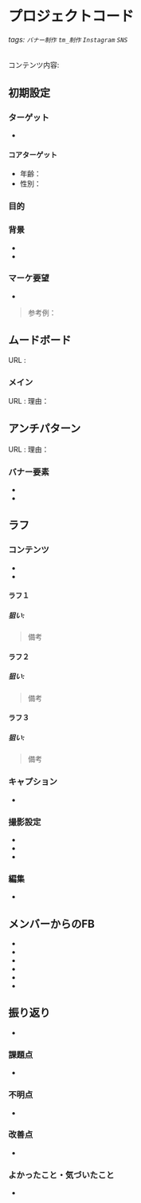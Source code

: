 # プロジェクトコード

###### tags: `バナー制作` `tm_制作` `Instagram` `SNS `

コンテンツ内容:


## 初期設定
### ターゲット
- 

#### コアターゲット
- 年齢：
- 性別：

### 目的



### 背景
- 
- 

### マーケ要望
- 

> 参考例：



## ムードボード
URL : 

### メイン
URL : 
理由：


## アンチパターン
URL : 
理由：

### バナー要素
- 
- 

## ラフ
### コンテンツ
- 
- 


#### ラフ１
##### 狙い:

> 備考

#### ラフ２
##### 狙い:

> 備考

#### ラフ３
##### 狙い:

> 備考


### キャプション
- 

### 撮影設定
- 
- 
- 

### 編集
- 


## メンバーからのFB
- 
- 
- 
- 
- 
- 


## 振り返り
- 

### 課題点
- 

### 不明点
- 

### 改善点
- 

### よかったこと・気づいたこと
- 